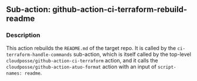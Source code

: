 ## Sub-action: github-action-ci-terraform-rebuild-readme

### Description

This action rebuilds the `README.md` of the target repo. It is called by the `ci-terraform-handle-commands` sub-action, which is itself called by the top-level `cloudposse/github-action-ci-terraform` action, and it calls the `cloudposse/github-action-atuo-format` action with an input of `script-names: readme`.

